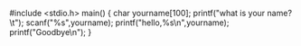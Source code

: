 #include <stdio.h>
main()
{
char yourname[100];
printf("what is your name?\t");
scanf("%s",yourname);
printf("hello,%s\n",yourname);
printf("Goodbye\n");
}
